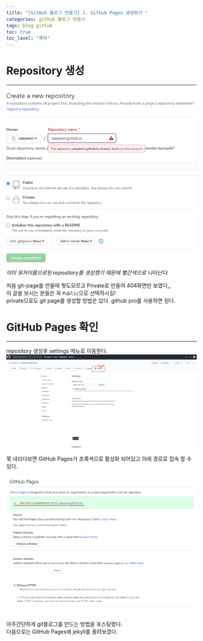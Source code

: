 ```yaml
---
title: "[GitHub 블로그 만들기] 1. Github Pages 생성하기 "
categories: github 블로그 만들기
tags: blog github
toc: true
toc_lavel: "목차"
---
```


# Repository 생성
---
![이미지](https://github.com/saeyeoni/saeyeoni.github.io/blob/master/_images/start-git-pages-1.png "repo")

_이미 유저이름으로된 repository를 생성했기 때문에 빨간색으로 나타난다._

처음 git-page를 만들때 뭣도모르고 Private로 만들어 404화면만 보였다,,  
이 글을 보시는 분들은 꼭 `Public`으로 선택하시길!  
private으로도 git page를 생성할 방법은 있다. github pro를 사용하면 된다.  


# GitHub Pages 확인
---
repository 생성후 settings 메뉴로 이동한다.
![이미지](../_images/start-git-pages-2.png "setting")

쭉 내리다보면 GitHub Pages가 초록색으로 활성화 되어있고 아래 경로로 접속 할 수 있다.


![이미지](../_images/start-git-pages-3.png "githun_pages")

아주간단하게 git블로그를 만드는 방법을 포스팅했다.  
다음으로는 GitHub Pages에 jekyll를 올려보겠다.

